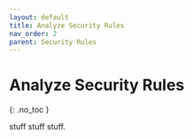 ```yaml
---
layout: default
title: Analyze Security Rules
nav_order: 2
parent: Security Rules
---
```


# Analyze Security Rules
{: .no_toc }

stuff stuff stuff.
